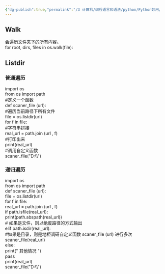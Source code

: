 ```yaml
---
{"dg-publish":true,"permalink":"/3 计算机/编程语言和语法/python/Python妙用/python遍历文件夹/","title":"python遍历文件夹"}
---
```



## Walk
会遍历文件夹下的所有内容。  
for root, dirs, files in os.walk(file):

## 
## Listdir
### 普通遍历
import os  
from os import path  
\#定义一个函数  
def scaner_file (url):  
\#遍历当前路径下所有文件  
file = os.listdir(url)  
for f in file:  
\#字符串拼接  
real_url = path.join (url , f)  
\#打印出来  
print(real_url)  
\#调用自定义函数  
scaner_file("D:\\\\")

### 递归遍历
import os  
from os import path  
def scaner_file (url):  
file = os.listdir(url)  
for f in file:  
real_url = path.join (url , f)  
if path.isfile(real_url):  
print(path.abspath(real_url))  
\# 如果是文件，则以绝度路径的方式输出  
elif path.isdir(real_url):  
\#如果是目录，则是地柜调研自定义函数 scaner_file (url) 进行多次  
scaner_file(real_url)  
else:  
print(" 其他情况 ")  
pass  
print(real_url)  
scaner_file("D:\\\\")